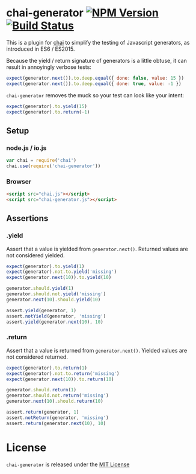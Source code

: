 # chai-generator [![NPM Version][npm-image]][npm-url] [![Build Status][travis-image]][travis-url]

This is a plugin for [chai](http://chaijs.com) to simplify the testing of
Javascript generators, as introduced in ES6 / ES2015.

Because the yield / return signature of generators is a little obtuse, it can
result in annoyingly verbose tests:

```javascript
expect(generator.next()).to.deep.equal({ done: false, value: 15 })
expect(generator.next()).to.deep.equal({ done: true, value: -1 })
```

`chai-generator` removes the muck so your test can look like your intent:

```javascript
expect(generator).to.yield(15)
expect(generator).to.return(-1)
```

## Setup

### node.js / io.js

```javascript
var chai = require('chai')
chai.use(require('chai-generator'))
```

### Browser

```html
<script src="chai.js"></script>
<script src="chai-generator.js"></script>
```

## Assertions

### .yield

Assert that a value is yielded from `generator.next()`. Returned values are not
considered yielded.

```javascript
expect(generator).to.yield(1)
expect(generator).not.to.yield('missing')
expect(generator.next(10)).to.yield(10)

generator.should.yield(1)
generator.should.not.yield('missing')
generator.next(10).should.yield(10)

assert.yield(generator, 1)
assert.notYield(generator, 'missing')
assert.yield(generator.next(10), 10)
```

### .return

Assert that a value is returned from `generator.next()`. Yielded values are not
considered returned.

```javascript
expect(generator).to.return(1)
expect(generator).not.to.return('missing')
expect(generator.next(10)).to.return(10)

generator.should.return(1)
generator.should.not.return('missing')
generator.next(10).should.return(10)

assert.return(generator, 1)
assert.notReturn(generator, 'missing')
assert.return(generator.next(10), 10)
```

# License

`chai-generator` is released under the [MIT License](https://github.com/fengb/chai-generator/blob/master/LICENSE)

[npm-image]: https://img.shields.io/npm/v/chai-generator.svg?style=flat
[npm-url]: https://npmjs.org/package/chai-generator
[travis-image]: https://img.shields.io/travis/fengb/chai-generator.svg?style=flat
[travis-url]: https://travis-ci.org/fengb/chai-generator
